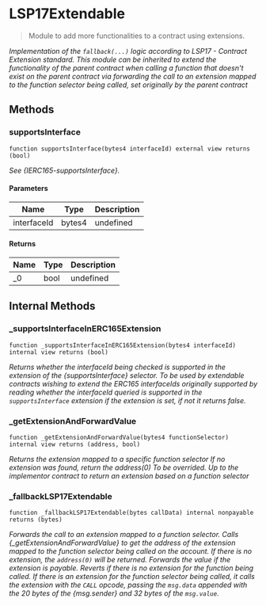 # LSP17Extendable

> Module to add more functionalities to a contract using extensions.

_Implementation of the `fallback(...)` logic according to LSP17 - Contract Extension standard. This module can be inherited to extend the functionality of the parent contract when calling a function that doesn&#39;t exist on the parent contract via forwarding the call to an extension mapped to the function selector being called, set originally by the parent contract_

## Methods

### supportsInterface

```solidity
function supportsInterface(bytes4 interfaceId) external view returns (bool)
```

_See {IERC165-supportsInterface}._

#### Parameters

| Name        | Type   | Description |
| ----------- | ------ | ----------- |
| interfaceId | bytes4 | undefined   |

#### Returns

| Name | Type | Description |
| ---- | ---- | ----------- |
| \_0  | bool | undefined   |

## Internal Methods

### \_supportsInterfaceInERC165Extension

```solidity
function _supportsInterfaceInERC165Extension(bytes4 interfaceId) internal view returns (bool)
```

_Returns whether the interfaceId being checked is supported in the extension of the
{supportsInterface} selector.
To be used by extendable contracts wishing to extend the ERC165 interfaceIds originally
supported by reading whether the interfaceId queried is supported in the `supportsInterface`
extension if the extension is set, if not it returns false._

### \_getExtensionAndForwardValue

```solidity
function _getExtensionAndForwardValue(bytes4 functionSelector) internal view returns (address, bool)
```

_Returns the extension mapped to a specific function selector
If no extension was found, return the address(0)
To be overrided.
Up to the implementor contract to return an extension based on a function selector_

### \_fallbackLSP17Extendable

```solidity
function _fallbackLSP17Extendable(bytes callData) internal nonpayable returns (bytes)
```

_Forwards the call to an extension mapped to a function selector.
Calls {\_getExtensionAndForwardValue} to get the address of the extension mapped to the function selector being
called on the account. If there is no extension, the `address(0)` will be returned.
Forwards the value if the extension is payable.
Reverts if there is no extension for the function being called.
If there is an extension for the function selector being called, it calls the extension with the
`CALL` opcode, passing the `msg.data` appended with the 20 bytes of the {msg.sender} and 32 bytes of the `msg.value`._
